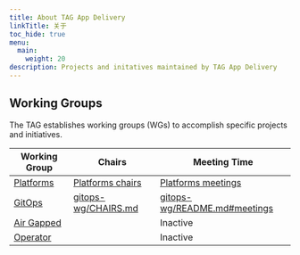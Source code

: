 ```yaml
---
title: About TAG App Delivery
linkTitle: 关于
toc_hide: true
menu:
  main:
    weight: 20
description: Projects and initatives maintained by TAG App Delivery
---
```


## Working Groups

The TAG establishes working groups (WGs) to accomplish specific projects and initiatives.

| Working Group | Chairs            | Meeting Time                          |
|---------------|-------------------|---------------------------------------|
| [Platforms](wg-platforms.md) | [Platforms chairs](wg-platforms/#chairs) | [Platforms meetings](wg-platforms/#meetings) |
| [GitOps](https://github.com/cncf/tag-app-delivery/tree/main/gitops-wg) | [gitops-wg/CHAIRS.md](./gitops-wg/CHAIRS.md) | [gitops-wg/README.md#meetings](./gitops-wg/README.md#meetings) |
| [Air Gapped](https://github.com/cncf/tag-app-delivery/tree/main/air-gapped-wg)         |   | Inactive |
| [Operator](https://github.com/cncf/tag-app-delivery/tree/main/operator-wg) | | Inactive |

